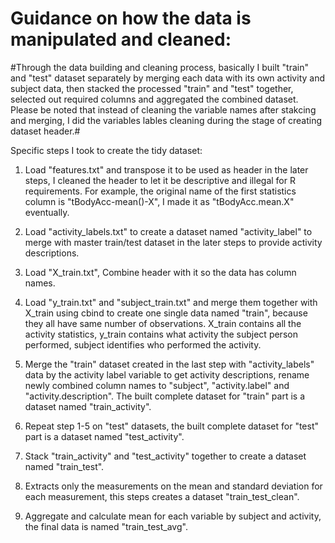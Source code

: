 Guidance on how the data is manipulated and cleaned:
========================================================

#Through the data building and cleaning  process, basically I built "train" and "test" dataset separately by merging each data with its own activity and subject data, then stacked the processed "train" and "test" together, selected out required columns and aggregated the combined dataset. Please be noted that instead of cleaning the variable names after stakcing and merging, I did the variables lables cleaning during the stage of creating dataset header.#

Specific steps I took to create the tidy dataset:

1. Load "features.txt" and transpose it to be used as header in the later steps, I cleaned the header to let it be descriptive and illegal for R requirements. For example, the original name of the first statistics column is "tBodyAcc-mean()-X", I made it as "tBodyAcc.mean.X" eventually. 

2. Load "activity_labels.txt" to create a dataset named "activity_label" to merge with master train/test dataset in the later steps to provide activity descriptions.

3. Load "X_train.txt", Combine header with it so the data has column names. 

4. Load "y_train.txt" and "subject_train.txt" and merge them together with X_train using cbind to create one single data named "train", because they all have same number of observations. X_train contains all the activity statistics, y_train contains what activity the subject person performed, subject identifies who performed the activity.

5. Merge the "train" dataset created in the last step with "activity_labels" data by the activity label variable to get activity descriptions, rename newly combined column names to "subject", "activity.label" and "activity.description". The built complete dataset for "train" part is a dataset named "train_activity".

6. Repeat step 1-5 on "test" datasets, the built complete dataset for "test" part is a dataset named "test_activity".

7. Stack "train_activity" and "test_activity" together to create a dataset named "train_test".

8. Extracts only the measurements on the mean and standard deviation 
for each measurement, this steps creates a dataset "train_test_clean".

9. Aggregate and calculate mean for each variable by subject and activity, the final data is named "train_test_avg".
